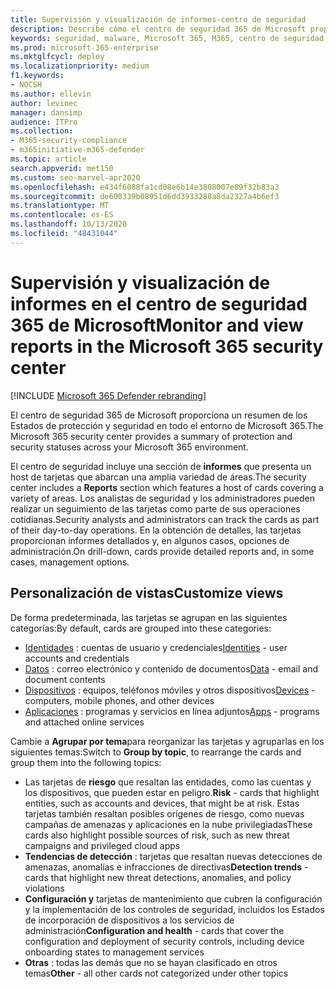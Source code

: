 ```yaml
---
title: Supervisión y visualización de informes-centro de seguridad
description: Describe cómo el centro de seguridad 365 de Microsoft proporciona un resumen de la protección y el estado de la seguridad de un vistazo.
keywords: seguridad, malware, Microsoft 365, M365, centro de seguridad, monitor, informe, estado
ms.prod: microsoft-365-enterprise
ms.mktglfcycl: deploy
ms.localizationpriority: medium
f1.keywords:
- NOCSH
ms.author: ellevin
author: levinec
manager: dansimp
audience: ITPro
ms.collection:
- M365-security-compliance
- m365initiative-m365-defender
ms.topic: article
search.appverid: met150
ms.custom: seo-marvel-apr2020
ms.openlocfilehash: e434f6088fa1cd08e6b14e3808007e89f32b83a3
ms.sourcegitcommit: de600339b08951d6dd3933288a8da2327a4b6ef3
ms.translationtype: MT
ms.contentlocale: es-ES
ms.lasthandoff: 10/13/2020
ms.locfileid: "48431044"
---
```

# <a name="monitor-and-view-reports-in-the-microsoft-365-security-center"></a><span data-ttu-id="942f8-104">Supervisión y visualización de informes en el centro de seguridad 365 de Microsoft</span><span class="sxs-lookup"><span data-stu-id="942f8-104">Monitor and view reports in the Microsoft 365 security center</span></span>

[!INCLUDE [Microsoft 365 Defender rebranding](../includes/microsoft-defender.md)]


<span data-ttu-id="942f8-105">El centro de seguridad 365 de Microsoft proporciona un resumen de los Estados de protección y seguridad en todo el entorno de Microsoft 365.</span><span class="sxs-lookup"><span data-stu-id="942f8-105">The Microsoft 365 security center provides a summary of protection and security statuses across your Microsoft 365 environment.</span></span>

<span data-ttu-id="942f8-106">El centro de seguridad incluye una sección de **informes** que presenta un host de tarjetas que abarcan una amplia variedad de áreas.</span><span class="sxs-lookup"><span data-stu-id="942f8-106">The security center includes a **Reports** section which features a host of cards covering a variety of areas.</span></span> <span data-ttu-id="942f8-107">Los analistas de seguridad y los administradores pueden realizar un seguimiento de las tarjetas como parte de sus operaciones cotidianas.</span><span class="sxs-lookup"><span data-stu-id="942f8-107">Security analysts and administrators can track the cards as part of their day-to-day operations.</span></span> <span data-ttu-id="942f8-108">En la obtención de detalles, las tarjetas proporcionan informes detallados y, en algunos casos, opciones de administración.</span><span class="sxs-lookup"><span data-stu-id="942f8-108">On drill-down, cards provide detailed reports and, in some cases, management options.</span></span>

## <a name="customize-views"></a><span data-ttu-id="942f8-109">Personalización de vistas</span><span class="sxs-lookup"><span data-stu-id="942f8-109">Customize views</span></span>

<span data-ttu-id="942f8-110">De forma predeterminada, las tarjetas se agrupan en las siguientes categorías:</span><span class="sxs-lookup"><span data-stu-id="942f8-110">By default, cards are grouped into these categories:</span></span>
  
* <span data-ttu-id="942f8-111">[Identidades](monitor-and-report-identities.md) : cuentas de usuario y credenciales</span><span class="sxs-lookup"><span data-stu-id="942f8-111">[Identities](monitor-and-report-identities.md) - user accounts and credentials</span></span>
* <span data-ttu-id="942f8-112">[Datos](monitor-data.md) : correo electrónico y contenido de documentos</span><span class="sxs-lookup"><span data-stu-id="942f8-112">[Data](monitor-data.md) - email and document contents</span></span>
* <span data-ttu-id="942f8-113">[Dispositivos](monitor-devices.md) : equipos, teléfonos móviles y otros dispositivos</span><span class="sxs-lookup"><span data-stu-id="942f8-113">[Devices](monitor-devices.md) - computers, mobile phones, and other devices</span></span>
* <span data-ttu-id="942f8-114">[Aplicaciones](monitor-apps.md) : programas y servicios en línea adjuntos</span><span class="sxs-lookup"><span data-stu-id="942f8-114">[Apps](monitor-apps.md) - programs and attached online services</span></span>

<span data-ttu-id="942f8-115">Cambie a **Agrupar por tema**para reorganizar las tarjetas y agruparlas en los siguientes temas:</span><span class="sxs-lookup"><span data-stu-id="942f8-115">Switch to **Group by topic**, to rearrange the cards and group them into the following topics:</span></span>

* <span data-ttu-id="942f8-116">Las tarjetas de **riesgo** que resaltan las entidades, como las cuentas y los dispositivos, que pueden estar en peligro.</span><span class="sxs-lookup"><span data-stu-id="942f8-116">**Risk** - cards that highlight entities, such as accounts and devices, that might be at risk.</span></span> <span data-ttu-id="942f8-117">Estas tarjetas también resaltan posibles orígenes de riesgo, como nuevas campañas de amenazas y aplicaciones en la nube privilegiadas</span><span class="sxs-lookup"><span data-stu-id="942f8-117">These cards also highlight possible sources of risk, such as new threat campaigns and privileged cloud apps</span></span>  
* <span data-ttu-id="942f8-118">**Tendencias de detección** : tarjetas que resaltan nuevas detecciones de amenazas, anomalías e infracciones de directivas</span><span class="sxs-lookup"><span data-stu-id="942f8-118">**Detection trends** - cards that highlight new threat detections, anomalies, and policy violations</span></span>
* <span data-ttu-id="942f8-119">**Configuración y** tarjetas de mantenimiento que cubren la configuración y la implementación de los controles de seguridad, incluidos los Estados de incorporación de dispositivos a los servicios de administración</span><span class="sxs-lookup"><span data-stu-id="942f8-119">**Configuration and health** - cards that cover the configuration and deployment of security controls, including device onboarding states to management services</span></span>
* <span data-ttu-id="942f8-120">**Otras** : todas las demás que no se hayan clasificado en otros temas</span><span class="sxs-lookup"><span data-stu-id="942f8-120">**Other** - all other cards not categorized under other topics</span></span>
